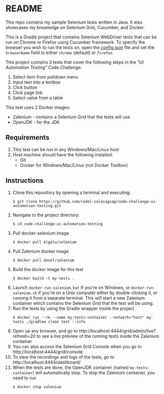 # README

This repo contains my sample Selenium tests written in Java. It also showcases my knowledge on Selenium Grid, Cucumber, and Docker.  

This is a Gradle project that contains Selenium WebDriver tests that can be run on Chrome or Firefox using Cucumber framework.
To specify the browser you wish to run the tests on, open the [config.json](https://github.com/rodel-calasagsag/code-challenge-ui-automation-testing/blob/master/src/test/resources/com/rodelcalasagsag/config.json) 
file and set the `browserName` field to either `chrome` (default) or `firefox`.

This project contains 3 tests that cover the following steps in the _"UI Automation Testing"_ Code Challenge:
1. Select item from pulldown menu 
2. Input text into a textbox
3. Click button
4. Click page link
5. Select value from a table

This test uses 2 Docker images:
- Zalenium - contains a Selenium Grid that the tests will use
- OpenJDK - for the JDK

## Requirements
1. This test can be run in any Windows/Mac/Linux host
2. Host machine should have the following installed:
    - Git
    - Docker for Windows/Mac/Linux (not Docker Toolbox)

## Instructions
1. Clone this repository by opening a terminal and executing:
    ```
    $ git clone https://github.com/rodel-calasagsag/code-challenge-ui-automation-testing.git
    ```
1. Navigate to the project directory:
    ```
    $ cd code-challenge-ui-automation-testing
    ```
1. Pull docker-selenium image
    ```
    $ docker pull elgalu/selenium
    ```
1. Pull Zalenium docker image
    ```
    $ docker pull dosel/zalenium
    ```
1. Build the docker image for this test
    ```
    $ docker build -t my-tests .
    ```
1. Launch `docker-run-zalenium.bat` if you're on Windows, or `docker-run-zalenium.sh` if you're on a Unix computer either by double-clicking it, or running it from a separate terminal. This will start a new Zalenium container which contains the Selenium Grid that the test will be using.
1. Run the tests by using the Gradle wrapper inside the project
    ```
    $ docker run --rm --name my-tests-container --network="host" my-tests ./gradlew clean test --info
    ```
1. Open up any browser, and go to http://localhost:4444/grid/admin/live?refresh=20 to see a live preview of the running tests inside the Zalenium container
1. You can also access the Selenium Grid Console when you go to http://localhost:4444/grid/console
1. To view the recordings and logs of the tests, go to http://localhost:4444/dashboard/
1. When the tests are done, the OpenJDK container (named `my-tests-container`) will automatically stop. To stop the Zalenium container, you need to run
    ```
    $ docker stop zalenium
    ```
